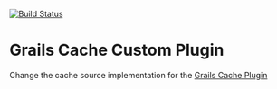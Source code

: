 [![Build Status](https://travis-ci.org/grails-plugins/grails-cache-ehcache.svg)](https://travis-ci.org/grails-plugins/grails-cache-ehcache)

Grails Cache Custom Plugin
====================

Change the cache source implementation for the [Grails Cache Plugin](https://github.com/grails-plugins/grails-cache)
